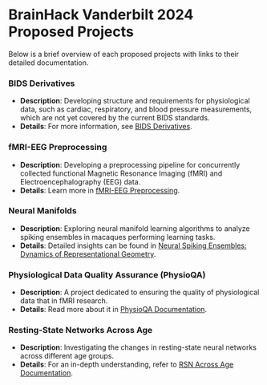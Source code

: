 # BrainHack Vanderbilt 2024 Proposed Projects

Below is a brief overview of each proposed projects with links to their detailed documentation.

### BIDS Derivatives
- **Description**: Developing structure and requirements for physiological data, such as cardiac, respiratory, and blood pressure measurements, which are not yet covered by the current BIDS standards.
- **Details**: For more information, see [BIDS Derivatives](bids_derivatives.md).

### fMRI-EEG Preprocessing
- **Description**: Developing a preprocessing pipeline for concurrently collected functional Magnetic Resonance Imaging (fMRI) and Electroencephalography (EEG) data.
- **Details**: Learn more in [fMRI-EEG Preprocessing](fmri-eeg-preproc.md).

### Neural Manifolds
- **Description**: Exploring neural manifold learning algorithms to analyze spiking ensembles in macaques performing learning tasks. 
- **Details**: Detailed insights can be found in [Neural Spiking Ensembles: Dynamics of Representational Geometry](manifold_tuning.md).

### Physiological Data Quality Assurance (PhysioQA)
- **Description**: A project dedicated to ensuring the quality of physiological data that in fMRI research.
- **Details**: Read more about it in [PhysioQA Documentation](physioQA.md).

### Resting-State Networks Across Age
- **Description**: Investigating the changes in resting-state neural networks across different age groups.
- **Details**: For an in-depth understanding, refer to [RSN Across Age Documentation](rsn-across-age.md).
